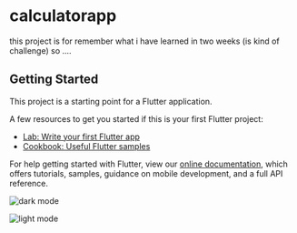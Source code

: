 # calculatorapp

this project is for remember what i have learned in two weeks (is kind of challenge) so   ....

## Getting Started

This project is a starting point for a Flutter application.

A few resources to get you started if this is your first Flutter project:

- [Lab: Write your first Flutter app](https://flutter.dev/docs/get-started/codelab)
- [Cookbook: Useful Flutter samples](https://flutter.dev/docs/cookbook)

For help getting started with Flutter, view our
[online documentation](https://flutter.dev/docs), which offers tutorials,
samples, guidance on mobile development, and a full API reference.


![dark mode](https://drive.google.com/file/d/176OZsn3iMu262Gfmivorrf7aKxmKb2Cg/view?usp=sharing)

![light mode](https://drive.google.com/file/d/1Xy9pmMsqf-KiUmu40kyLE6oaVnu9PcyX/view?usp=sharing)
